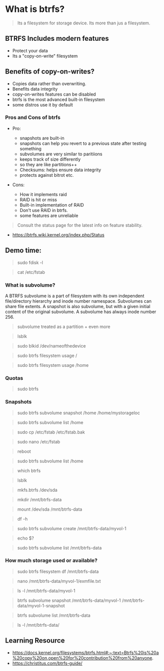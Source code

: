 # What is btrfs?
> Its a filesystem for storage device. Its more than jus a filesystem.

## BTRFS Includes modern features

 * Protect your data
 * Its a "copy-on-write" filesystem

## Benefits of copy-on-writes?

 * Copies data rather than overwriting.
 * Benefits data integrity 
 * copy-on-writes features can be disabled
 * btrfs is the most advanced built-in filesystem
 * some distros use it by default



### Pros and Cons of btrfs

 * Pro:
	* snapshots are built-in
	* snapshots can help you revert to a previous state after testing something
	* subvolumes are very similar to paritiions
	* keeps track of size differently
	* so they are like partitions++
	* Checksums: helps ensure data integrity
	* protects against bitrot etc.

 * Cons:
	* How it implements raid
	* RAID is hit or miss
	* Built-in implementation of RAID
	* Don't use RAID in btrfs.
	* some features are unreliable

> Consult the status page for the latest info  on feature stability.
* https://btrfs.wiki.kernel.org/index.php/Status



## Demo time:

> sudo fdisk -l

> cat /etc/fstab

### What is subvolume?
A BTRFS subvolume is a part of filesystem with its own independent file/directory hierarchy and inode number namespace. Subvolumes can share file extents. A snapshot is also subvolume, but with a given initial content of the original subvolume. A subvolume has always inode number 256.

> subvolume treated as a partition + even more

> lsblk

> sudo blkid /dev/nameofthedevice

> sudo btrfs filesystem usage /

> sudo btrfs filesystem usage /home

### Quotas

> sudo btrfs

### Snapshots

> sudo btrfs subvolume snapshot /home /home/mystorageloc

> sudo btrfs subvolume list /home

> sudo cp /etc/fstab  /etc/fstab.bak


> sudo nano /etc/fstab

> reboot 


> sudo btrfs subvolume list /home

> which btrfs

> lsblk

> mkfs.btrfs /dev/sda 

> mkdir /mnt/btrfs-data

> mount /dev/sda /mnt/btrfs-data

> df -h

> sudo btrfs subvolume create /mnt/btrfs-data/myvol-1

> echo $?

> sudo btrfs subvolume list /mnt/btrfs-data


### How much storage used or available?

> sudo btrfs filesystem df /mnt/btrfs-data

> nano /mnt/btrfs-data/myvol-1/exmfile.txt

> ls -l /mnt/btrfs-data/myvol-1

> btrfs subvolume snapshot /mnt/btrfs-data/myvol-1 /mnt/btrfs-data/myvol-1-snapshot

> btrfs subvolume list /mnt/btrfs-data

> ls -l /mnt/btrfs-data/


## Learning Resource
* https://docs.kernel.org/filesystems/btrfs.html#:~:text=Btrfs%20is%20a%20copy%20on,open%20for%20contribution%20from%20anyone.
* https://christitus.com/btrfs-guide/
